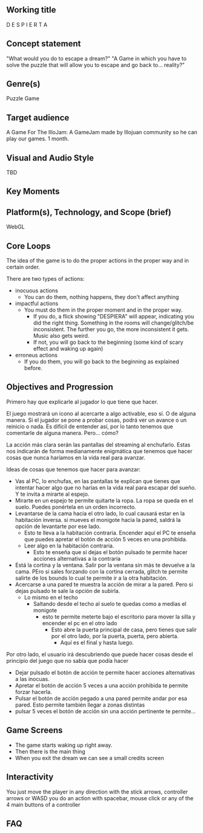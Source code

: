 ## Working title

D E S P I E R T A

## Concept statement

"What would you do to escape a dream?"
"A Game in which you have to solve the puzzle that will allow you to escape and go back to... reality?"

## Genre(s)

Puzzle Game

## Target audience

A Game For The IlloJam: A GameJam made by Illojuan community so he can play our games. 1 month.

## Visual and Audio Style

TBD

## Key Moments

<!--- to write -->

## Platform(s), Technology, and Scope (brief)

WebGL

## Core Loops

The idea of the game is to do the proper actions in the proper way and in certain order.

There are two types of actions:

- inocuous actions
  - You can do them, nothing happens, they don't affect anything
- impactful actions
  - You must do them in the proper moment and in the proper way.
    - If you do, a flick showing "DESPIERA" will appear, indicating you did the right thing. Something in the rooms will change/glitch/be inconsistent. The further you go, the more inconsistent it gets. Music also gets weird.
    - If not, you will go back to the beginning (some kind of scary effect and waking up again)
- erroneus actions
  - If you do them, you will go back to the beginning as explained before.

## Objectives and Progression

Primero hay que explicarle al jugador lo que tiene que hacer.

El juego mostrará un icono al acercarte a algo activable, eso sí. O de alguna manera. Si el jugador se pone a probar cosas, podrá ver un avance o un reinicio o nada. Es difícil de entender así, por lo tanto tenemos que comentarle de alguna manera. Pero... cómo?

La acción más clara serán las pantallas del streaming al enchufarlo. Estas nos indicarán de forma medianamente enigmática que tenemos que hacer cosas que nunca haríamos en la vida real para avanzar.

Ideas de cosas que tenemos que hacer para avanzar:

- Vas al PC, lo enchufas, en las pantallas te explican que tienes que intentar hacer algo que no harías en la vida real para escapar del sueño. Y te invita a mirarte al espejo.
- Mirarte en un espejo te permite quitarte la ropa. La ropa se queda en el suelo. Puedes ponértela en un orden incorrecto.
- Levantarse de la cama hacia el otro lado, lo cual causará estar en la habitación inversa. si mueves el monigote hacia la pared, saldrá la opción de levantarte por ese lado.
  - Esto te lleva a la habitación contraria. Encender aquí el PC te enseña que puedes apretar el botón de acción 5 veces en una prohibida.
  - Leer algo en la habitación contraria. 
    - Esto te enseña que si dejas el botón pulsado te permite hacer acciones alternativas a la contraria
- Está la cortina y la ventana. Salir por la ventana sin más te devuelve a la cama. PEro si sales forzando con la cortina cerrada, glitch te permite salirte de los bounds lo cual te permite ir a la otra habitación.
- Acercarse a una pared te muestra la acción de mirar a la pared. Pero si dejas pulsado te sale la opción de subirla.
  - Lo mismo en el techo
    - Saltando desde el techo al suelo te quedas como a medias el monigote
      - esto te permite meterte bajo el escritorio para mover la silla y encender el pc en el otro lado
        - Esto abre la puerta principal de casa, pero tienes que salir por el otro lado, por la puerta, puerta, pero abierta.
          - Aquí es el final y hasta luego.



Por otro lado, el usuario irá descubriendo que puede hacer cosas desde el principio del juego que no sabía que podía hacer

- Dejar pulsado el botón de acción te permite hacer acciones alternativas a las inocuas.
- Apretar el botón de acción 5 veces a una acción prohibida te permite forzar hacerla.
- Pulsar el botón de acción pegado a una pared permite andar por esa pared. Esto permite también llegar a zonas distintas
- pulsar 5 veces el botón de acción sin una acción pertinente te permite...

## Game Screens

- The game starts waking up right away.
- Then there is the main thing
- When you exit the dream we can see a small credits screen

## Interactivity

You just move the player in any direction with the stick arrows, controller arrows or WASD
you do an action with spacebar, mouse click or any of the 4 main buttons of a controller

## FAQ

